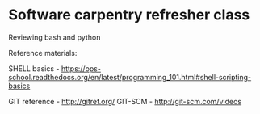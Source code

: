 Software carpentry refresher class
===================================

Reviewing bash and python

Reference materials:

SHELL basics - https://ops-school.readthedocs.org/en/latest/programming_101.html#shell-scripting-basics

GIT reference - http://gitref.org/
GIT-SCM - http://git-scm.com/videos
